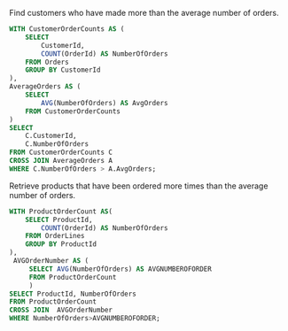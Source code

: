 Find customers who have made more than the average number of orders.
```sql
WITH CustomerOrderCounts AS (
    SELECT 
        CustomerId, 
        COUNT(OrderId) AS NumberOfOrders
    FROM Orders
    GROUP BY CustomerId
),
AverageOrders AS (
    SELECT 
        AVG(NumberOfOrders) AS AvgOrders
    FROM CustomerOrderCounts
)
SELECT 
    C.CustomerId, 
    C.NumberOfOrders
FROM CustomerOrderCounts C
CROSS JOIN AverageOrders A
WHERE C.NumberOfOrders > A.AvgOrders;
```
Retrieve products that have been ordered more times than the average number of orders.
```sql
WITH ProductOrderCount AS(
	SELECT ProductId,
		COUNT(OrderId) AS NumberOfOrders
	FROM OrderLines
	GROUP BY ProductId
), 
 AVGOrderNumber AS (
	 SELECT AVG(NumberOfOrders) AS AVGNUMBEROFORDER
	 FROM ProductOrderCount
	 )
SELECT ProductId, NumberOfOrders
FROM ProductOrderCount
CROSS JOIN  AVGOrderNumber 
WHERE NumberOfOrders>AVGNUMBEROFORDER;
```
